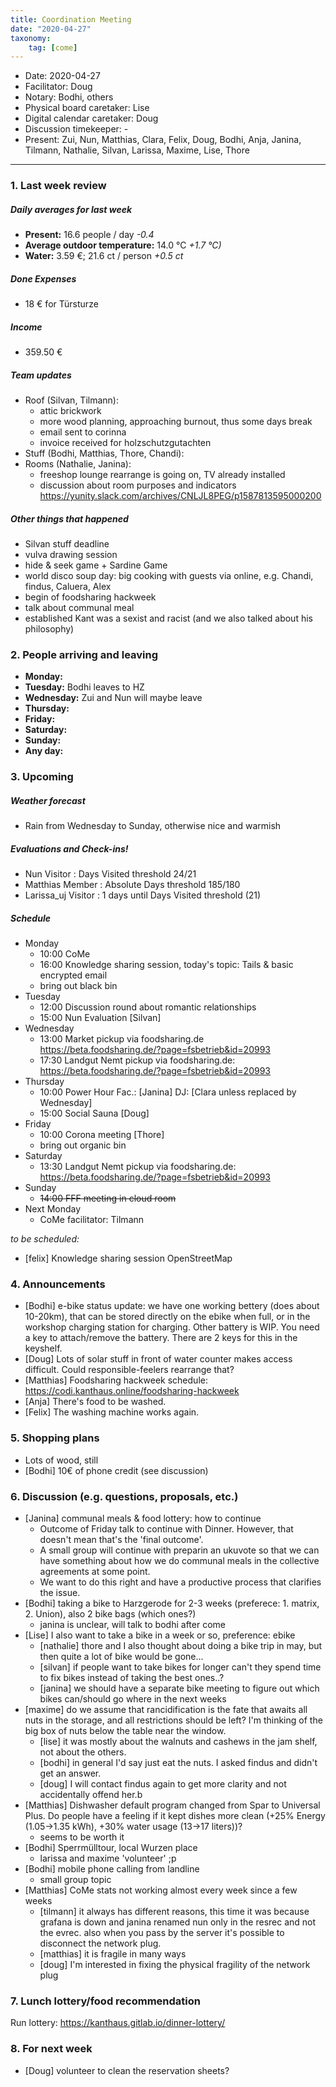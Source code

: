 ```yaml
---
title: Coordination Meeting
date: "2020-04-27"
taxonomy:
    tag: [come]
---
```


<!--
Hello facilitator/notary! Thank you for your services. Here is some advice for facilitating coordination meetings:
  - Prepare the meeting a bit beforehand (find out about evaluations, gas, electricity and water usages, solar intake, waste collections, income, scheduled events). You can ask others to assist you.
  - Notify people 10 minutes before the meeting starts. (Watching the clock is not super fun, people will be grateful if you do it for them.)
  - Start at 10:00 sharp, or earlier if everyone is there. (Waiting is time-wasting, be a time-saver!)
  - If you don't want to take notes yourself ask someone else to take care of that. (This pad can easily be used to read from and write in simultaneously.)
  - Go through the ordered points in order, even if nothing has changed. (They are arranged to try and get the most relevant information to most people.)
  - Feel welcome to moderate conversation if off-topic or too detailed. (Are listeners interested? Are speakers satisfied? Can you identify a sub-group?)
  - Try to finish the meeting before 11:00. (There is always more to talk about and it's important for people to know that CoMes don't take forever.)
  - Leave the room once the meeting has ended. (This sends a clear signal to everyone else that they can also leave and get on with their day.)
  - Take care that the meeting minutes will be put to kanthaus.online. (If you don't know how to do it, ask someone to help you with it. But do it today!) 
  - Maybe these notes helps you to do it by your own: Github-Link: https://github.com/kanthaus/kanthaus.online/tree/master/user/pages/40.governance/90.minutes Steps: 1) Click "Create new file" 2) Type as Name "year-months-day_CoMe/item.md" example: 2020-03-02_CoMe/item.md 3) Copy CoMe-minutes from the "Bearbeiten Modus" (black window) 4) Click "Commit changes" That´s it! After a few minutes the CoMe-minutes should appear on the website.     
  - As soon as the minutes are online, post the link to the #Kanthaus channel on slack and empty the pad from all irrelevant things and get it ready for the next facilitator. (Only keep regular events such as CoMe, power hour, regular food pickups and such. Move the counter figures from 'last 7 days' to '7 days before that' and adjust the date to next week.)
  - Check the shoe!
  - Have fun!
-->
- Date: 2020-04-27
- Facilitator: Doug
- Notary: Bodhi, others
- Physical board caretaker: Lise
- Digital calendar caretaker: Doug
- Discussion timekeeper: -
- Present: Zui, Nun, Matthias, Clara, Felix, Doug, Bodhi, Anja, Janina, Tilmann, Nathalie, Silvan, Larissa, Maxime, Lise, Thore
----

<!-- 0. Minute of silence -->

### 1. Last week review

##### Daily averages for last week
<!-- Read counters in heating room and append to water.csv in https://cloud.kanthaus.online/f/146415 and gas.csv in https://cloud.kanthaus.online/f/146411. Strongly knock against the display of the solar inverter in K20 Basement material storage and put the E-Total kWh in https://cloud.kanthaus.online/f/146414 solar.csv, take the difference between your and the last value and multiply it with 0.285 €/kWh and divide by 7 days to have the solar intake per day. update the residence record (https://gitlab.com/kanthaus/kanthaus-private/blob/master/residenceRecord.csv) otherwise the script will complain -->
<!-- press the play button on https://gitlab.com/kanthaus/kanthaus-governance/pipeline_schedules and it will print to 
#kanthaus-residence -->

<!-- Facilitator: you can invite somebody to present the stats! -->
<!-- insert here the output you find in #kanthaus-residence -->

- **Present:** 16.6 people / day _-0.4_
- **Average outdoor temperature:** 14.0 °C _+1.7 °C)_
- **Water:** 3.59 €; 21.6 ct / person _+0.5 ct_

##### Done Expenses
<!-- Encourage people to enter their expenditures from Kanthaus money -->
- 18 € for Türsturze
 
##### Income
<!-- Check the shoe in K20-0 (base is 20 €) and the donation box in the free shop in K22-0-3 -->
- 359.50 €
 
##### Team updates
<!-- Project managers from teams defined during the MCM should report about the current situation -->

- Roof (Silvan, Tilmann):
  - attic brickwork
  - more wood planning, approaching burnout, thus some days break
  - email sent to corinna
  - invoice received for holzschutzgutachten
- Stuff (Bodhi, Matthias, Thore, Chandi):
- Rooms (Nathalie, Janina):
  - freeshop lounge rearrange is going on, TV already installed
  - discussion about room purposes and indicators https://yunity.slack.com/archives/CNLJL8PEG/p1587813595000200

##### Other things that happened
- Silvan stuff deadline
- vulva drawing session
- hide & seek game + Sardine Game
- world disco soup day: big cooking with guests via online, e.g. Chandi, findus, Caluera, Alex
- begin of foodsharing hackweek
- talk about communal meal
- established Kant was a sexist and racist (and we also talked about his philosophy)

### 2. People arriving and leaving
- **Monday:** 
- **Tuesday:** Bodhi leaves to HZ
- **Wednesday:** Zui and Nun will maybe leave 
- **Thursday:** 
- **Friday:** 
- **Saturday:** 
- **Sunday:** 
- **Any day:**
 
### 3. Upcoming <!-- https://cloud.kanthaus.online/apps/calendar/ -->

##### Weather forecast
<!-- https://www.accuweather.com/en/de/wurzen/04808/weather-forecast/171287 -->
* Rain from Wednesday to Sunday, otherwise nice and warmish

##### Evaluations and Check-ins!
<!-- Avoid scheduling on Mondays to give evaluee, facilitator and participants time to prepare-->

- Nun Visitor : Days Visited threshold 24/21
- Matthias Member : Absolute Days threshold 185/180
- Larissa_uj Visitor : 1 days until Days Visited threshold (21)

##### Schedule
- Monday
  - 10:00 CoMe
  - 16:00 Knowledge sharing session, today's topic: Tails & basic encrypted email
  - bring out black bin
- Tuesday
  - 12:00 Discussion round about romantic relationships
  - 15:00 Nun Evaluation [Silvan] 
- Wednesday
  - 13:00 Market pickup via foodsharing.de https://beta.foodsharing.de/?page=fsbetrieb&id=20993
  - 17:30 Landgut Nemt pickup via foodsharing.de: https://beta.foodsharing.de/?page=fsbetrieb&id=20993
- Thursday
  - 10:00 Power Hour Fac.: [Janina]  DJ: [Clara unless replaced by Wednesday]
  - 15:00 Social Sauna [Doug]
- Friday
  - 10:00 Corona meeting [Thore]
  - bring out organic bin
- Saturday
  - 13:30 Landgut Nemt pickup via foodsharing.de: https://beta.foodsharing.de/?page=fsbetrieb&id=20993
- Sunday
  - ~~14:00 FFF meeting in cloud room~~
- Next Monday
  - CoMe facilitator: Tilmann

_to be scheduled:_
- [felix] Knowledge sharing session OpenStreetMap

<!-- Please remove this section before uploading the CoMe minutes. 
forgot Evaluations? -->

### 4. Announcements
<!-- Were there any changes to governance? -->
- [Bodhi] e-bike status update: we have one working bettery (does about 10-20km), that can be stored directly on the ebike when full, or in the workshop charging station for charging. Other battery is WIP. You need a key to attach/remove the battery. There are 2 keys for this in the keyshelf.
- [Doug] Lots of solar stuff in front of water counter makes access difficult. Could responsible-feelers rearrange that?
- [Matthias] Foodsharing hackweek schedule: https://codi.kanthaus.online/foodsharing-hackweek
- [Anja] There's food to be washed.
- [Felix] The washing machine works again.

### 5. Shopping plans
- Lots of wood, still
- [Bodhi] 10€ of phone credit (see discussion)

### 6. Discussion (e.g. questions, proposals, etc.)
- [Janina] communal meals & food lottery: how to continue
    - Outcome of Friday talk to continue with Dinner. However, that doesn't mean that's the 'final outcome'.
    - A small group will continue with preparin an ukuvote so that we can have something about how we do communal meals in the collective agreements at some point.
    - We want to do this right and have a productive process that clarifies the issue.
- [Bodhi] taking a bike to Harzgerode for 2-3 weeks (preferece: 1. matrix, 2. Union), also 2 bike bags (which ones?)
    - janina is unclear, will talk to bodhi after come
- [Lise] I also want to take a bike in a week or so, preference: ebike
    - [nathalie] thore and I also thought about doing a bike trip in may, but then quite a lot of bike would be gone...
    - [silvan] if people want to take bikes for longer can't they spend time to fix bikes instead of taking the best ones..?
    - [janina] we should have a separate bike meeting to figure out which bikes can/should go where in the next weeks
- [maxime] do we assume that rancidification is the fate that awaits all nuts in the storage, and all restrictions should be left? I'm thinking of the big box of nuts below the table near the window.
    - [lise] it was mostly about the walnuts and cashews in the jam shelf, not about the others.
    - [bodhi] in general I'd say just eat the nuts. I asked findus and didn't get an answer.
    - [doug] I will contact findus again to get more clarity and not accidentally offend her.b
- [Matthias] Dishwasher default program changed from Spar to Universal Plus. Do people have a feeling if it kept dishes more clean (+25% Energy (1.05->1.35 kWh), +30% water usage (13->17 liters))?
    - seems to be worth it
- [Bodhi] Sperrmülltour, local Wurzen place
    - larissa and maxime 'volunteer' ;p
- [Bodhi] mobile phone calling from landline
    - small group topic
- [Matthias] CoMe stats not working almost every week since a few weeks
    - [tilmann] it always has different reasons, this time it was because grafana is down and janina renamed nun only in the resrec and not the evrec. also when you pass by the server it's possible to disconnect the network plug.
    - [matthias] it is fragile in many ways
    - [doug] I'm interested in fixing the physical fragility of the network plug

### 7. Lunch lottery/food recommendation
Run lottery: https://kanthaus.gitlab.io/dinner-lottery/
<!-- Results to be copied on the physical board -->

### 8. For next week
- [Doug] volunteer to clean the reservation sheets?
